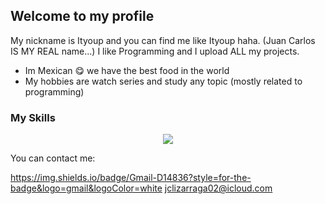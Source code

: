 ## Welcome to my profile

My nickname is Ityoup and you can find me like Ityoup haha. (Juan Carlos IS MY REAL name...)
I like Programming and I upload ALL my projects.

* Im Mexican :yum: we have the best food in the world
* My hobbies are watch series and study any topic (mostly related to programming)

### My Skills
<p align="center">
<img src="https://skillicons.dev/icons?i=html,css,js,java,nodejs,express,mysql,ps,bash,linux,docker"/>
</p>

You can contact me:

https://img.shields.io/badge/Gmail-D14836?style=for-the-badge&logo=gmail&logoColor=white jclizarraga02@icloud.com



